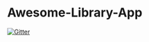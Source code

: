 # Awesome-Library-App

[![Gitter](https://badges.gitter.im/Awesome-Library/Awesome-Library-App.svg)](https://gitter.im/Awesome-Library/Awesome-Library-App?utm_source=badge&utm_medium=badge&utm_campaign=pr-badge&utm_content=badge)
